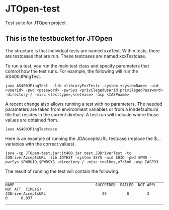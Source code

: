 # JTOpen-test
Test suite for JTOpen project

This is the testbucket for JTOpen
-----------------------------------

The structure is that individual tests are named xxxTest.  Within tests, there are testcases that are run.  These testcases are named xxxTestcase.

To run a test, you run the main test class and specify parameters that control how the test runs. 
For example, the following will run the AS400JPingTest.
```
java AS400JPingTest  -lib <libraryForTest> -system <systemName> -uid <userId> -pwd <password> -pwrSys <privilegedUserid,privilegedPassword> -directory / -misc <testtype>,<release> -asp <IASPname>
```
A recent change also allows running a test with no parameters.  The needed parameters are taken from environment variables or from a ini/defaults.ini file that resides in the current diretory.  A test run will indicate where those values are obtained from. 
```
Java AS400JPingTestcase
```
Here is an example of running the JDAcceptsURL testcase (replace the $... variables with the correct values). 
```
java -cp JTOpen-test.jar:jt400.jar test.JDDriverTest -tc JDDriverAcceptsURL -lib JDTEST -system $SYS -uid $UID -pwd $PWD -pwrSys $PWRUID,$PWRSYS -directory / -misc toolbox,v7r5m0 -asp IASP33 
```
The result of running the test will contain the following. 
```
_____________________________________________________________________________________
NAME                                    SUCCEEDED  FAILED  NOT APPL  NOT ATT  TIME(S)
JDDriverAcceptsURL                         29         0        2        0      0.037 
_____________________________________________________________________________________
```


